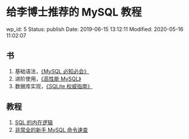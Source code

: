 # 给李博士推荐的 MySQL 教程


wp_id: 5
Status: publish
Date: 2019-06-15 13:12:11
Modified: 2020-05-16 11:02:07


## 书

1. 基础语法，[《MySQL 必知必会》](https://book.douban.com/subject/3354490/)
2. 进阶使用，[《高性能 MySQL》](https://book.douban.com/subject/23008813/)
3. 数据库实现，[《SQLite 权威指南》](https://book.douban.com/subject/7061934/)

## 教程

1. [SQL 的内在逻辑](http://www.cnblogs.com/myprogram/archive/2013/01/24/2874666.html)
2. [非常全的新手 MySQL 命令速查](https://mp.weixin.qq.com/s/87BoE2-0mW_3qALyNSpiTw)
